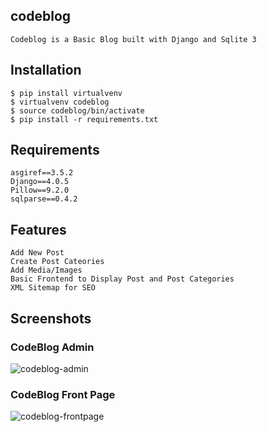 ## codeblog
    Codeblog is a Basic Blog built with Django and Sqlite 3


## Installation
    $ pip install virtualvenv
    $ virtualvenv codeblog
    $ source codeblog/bin/activate
    $ pip install -r requirements.txt
    
    
## Requirements
    asgiref==3.5.2
    Django==4.0.5
    Pillow==9.2.0
    sqlparse==0.4.2
    
## Features
    Add New Post
    Create Post Cateories
    Add Media/Images
    Basic Frontend to Display Post and Post Categories
    XML Sitemap for SEO
## Screenshots
  ### CodeBlog Admin
  
  ![codeblog-admin](https://user-images.githubusercontent.com/25177793/177207369-ca678fce-6c2c-4dea-b0fc-6fb37054820f.png)
  
  
  ### CodeBlog Front Page
  ![codeblog-frontpage](https://user-images.githubusercontent.com/25177793/177207727-7983e2cd-3301-4d65-a340-eb3d29a397e1.png)

